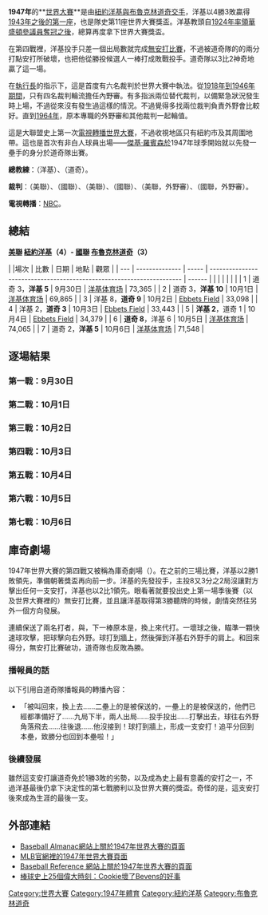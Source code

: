 **1947年**的**[世界大賽](https://zh.wikipedia.org/wiki/世界大賽_\(棒球\) "wikilink")**是由[紐約洋基與](../Page/紐約洋基.md "wikilink")[布魯克林道奇交手](https://zh.wikipedia.org/wiki/洛杉磯道奇 "wikilink")，洋基以4勝3敗贏得[1943年之後的第一座](../Page/1943年世界大賽.md "wikilink")，也是隊史第11座世界大賽獎盃。洋基教頭自[1924年率領](https://zh.wikipedia.org/wiki/1924年世界大賽 "wikilink")[華盛頓參議員奪冠之後](https://zh.wikipedia.org/wiki/明尼蘇達雙城 "wikilink")，總算再度拿下世界大賽獎盃。

在第四戰裡，洋基投手只差一個出局數就完成[無安打比賽](../Page/無安打比賽.md "wikilink")，不過被道奇隊的的兩分打點安打所破壞，也把他從勝投候選人一棒打成敗戰投手。道奇隊以3比2神奇地贏了這一場。

在[執行長](https://zh.wikipedia.org/wiki/大聯盟執行長 "wikilink")的指示下，這是首度有六名裁判於世界大賽中執法。從[1918年到](https://zh.wikipedia.org/wiki/1918年世界大賽 "wikilink")[1946年期間](https://zh.wikipedia.org/wiki/1946年世界大賽 "wikilink")，只有四名裁判輪流擔任內野審。有多指派兩位替代裁判，以備緊急狀況發生時上場，不過從來沒有發生過這樣的情況。不過覺得多找兩位裁判負責外野會比較好。直到[1964年](https://zh.wikipedia.org/wiki/1964年世界大賽 "wikilink")，原本專職的外野審和其他裁判一起輪值。

這是大聯盟史上第一次[電視轉播世界大賽](../Page/电视.md "wikilink")，不過收視地區只有紐約市及其周圍地帶。這也是首次有非白人球員出場——[傑基·羅賓森於](../Page/傑基·羅賓森.md "wikilink")1947年球季開始就以先發一壘手的身分於道奇隊出賽。

**總教練**：（洋基）、（道奇）。

**裁判**：（美聯）、（國聯）、（美聯）、（國聯）、（美聯，外野審）、（國聯，外野審）。

**電視轉播**：[NBC](https://zh.wikipedia.org/wiki/國家廣播公司 "wikilink")。

## 總結

**[美聯](https://zh.wikipedia.org/wiki/美國聯盟 "wikilink")
[紐約洋基](../Page/紐約洋基.md "wikilink")（4）-
[國聯](https://zh.wikipedia.org/wiki/國家聯盟 "wikilink")
[布魯克林道奇](https://zh.wikipedia.org/wiki/洛杉磯道奇 "wikilink")（3）**

| |場次 | 比數             | 日期    | 地點                                                                    | 觀眾     |
| --- | -------------- | ----- | --------------------------------------------------------------------- | ------ |
|     |                |       |                                                                       |        |
| 1   | 道奇 3，**洋基 5**  | 9月30日 | [洋基体育场](https://zh.wikipedia.org/wiki/洋基体育场 "wikilink")               | 73,365 |
| 2   | 道奇 3，**洋基 10** | 10月1日 | [洋基体育场](https://zh.wikipedia.org/wiki/洋基体育场 "wikilink")               | 69,865 |
| 3   | 洋基 8，**道奇 9**  | 10月2日 | [Ebbets Field](https://zh.wikipedia.org/wiki/Ebbets_Field "wikilink") | 33,098 |
| 4   | 洋基 2，**道奇 3**  | 10月3日 | [Ebbets Field](https://zh.wikipedia.org/wiki/Ebbets_Field "wikilink") | 33,443 |
| 5   | **洋基 2**，道奇 1  | 10月4日 | [Ebbets Field](https://zh.wikipedia.org/wiki/Ebbets_Field "wikilink") | 34,379 |
| 6   | **道奇 8**，洋基 6  | 10月5日 | [洋基体育场](https://zh.wikipedia.org/wiki/洋基体育场 "wikilink")               | 74,065 |
| 7   | 道奇 2，**洋基 5**  | 10月6日 | [洋基体育场](https://zh.wikipedia.org/wiki/洋基体育场 "wikilink")               | 71,548 |

## 逐場結果

### 第一戰：9月30日

### 第二戰：10月1日

### 第三戰：10月2日

### 第四戰：10月3日

### 第五戰：10月4日

### 第六戰：10月5日

### 第七戰：10月6日

## 庫奇劇場

1947年世界大賽的第四戰又被稱為庫奇劇場（）。在之前的三場比賽，洋基以2勝1敗領先，準備朝著獎盃再向前一步。洋基的先發投手，主投8又3分之2局沒讓對方擊出任何一支安打，洋基也以2比1領先。眼看著就要投出史上第一場季後賽（以及世界大賽裡的）無安打比賽，並且讓洋基取得第3勝聽牌的時候，劇情突然往另外一個方向發展。

連續保送了兩名打者，與，下一棒原本是，換上來代打。一壞球之後，瞄準一顆快速球攻擊，把球擊向右外野。球打到牆上，然後彈到洋基右外野手的肩上。和回來得分，無安打比賽破功，道奇隊也反敗為勝。

### 播報員的話

以下引用自道奇隊播報員的轉播內容：

  -
    「被叫回來，換上去……二壘上的是被保送的，一壘上的是被保送的，他們已經都準備好了……九局下半，兩人出局……投手投出……打擊出去，球往右外野角落飛去……往後退……他沒接到！球打到牆上，形成一支安打！追平分回到本壘，致勝分也回到本壘啦！」

### 後續發展

雖然這支安打讓道奇免於1勝3敗的劣勢，以及成為史上最有意義的安打之一，不過洋基最後仍拿下決定性的第七戰勝利以及世界大賽的獎盃。奇怪的是，這支安打後來成為生涯的最後一支。

## 外部連結

  - [Baseball
    Almanac網站上關於1947年世界大賽的頁面](http://baseball-almanac.com/ws/yr1947ws.shtml)
  - [MLB官網裡的1947年世界大賽頁面](http://mlb.mlb.com/NASApp/mlb/mlb/history/postseason/mlb_ws_recaps.jsp?feature=1947)
  - [Baseball Reference
    網站上關於1947年世界大賽的頁面](http://www.baseball-reference.com/postseason/1947_WS.shtml)
  - [棒球史上25個偉大時刻：Cookie壞了Bevens的好事](http://www.sportingnews.com/baseball/25moments/25.html)

[Category:世界大賽](https://zh.wikipedia.org/wiki/Category:世界大賽 "wikilink")
[Category:1947年體育](https://zh.wikipedia.org/wiki/Category:1947年體育 "wikilink")
[Category:紐約洋基](https://zh.wikipedia.org/wiki/Category:紐約洋基 "wikilink")
[Category:布魯克林道奇](https://zh.wikipedia.org/wiki/Category:布魯克林道奇 "wikilink")